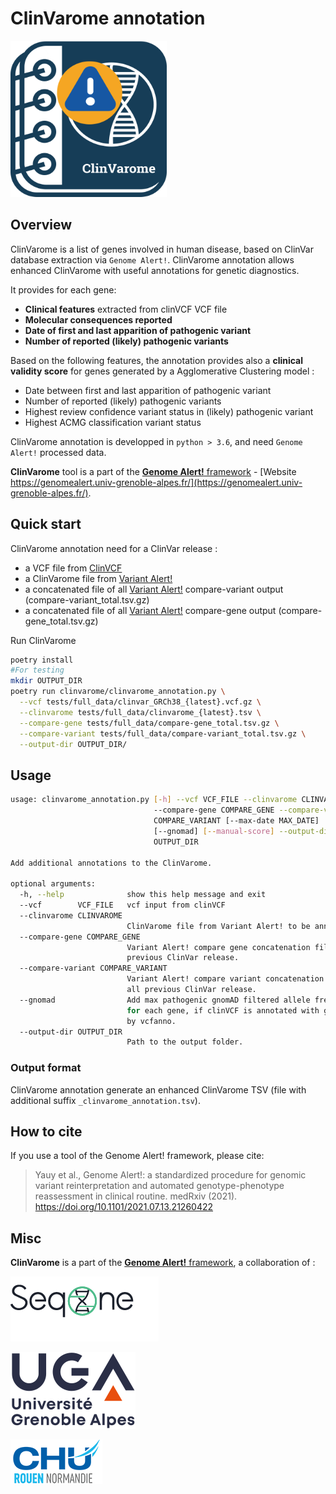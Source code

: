 # ClinVarome annotation

<img src="img/clinvarome_va_ga.png"  width="250" height="250">

## Overview

ClinVarome is a list of genes involved in human disease, based on ClinVar database extraction via `Genome Alert!`.
ClinVarome annotation allows enhanced ClinVarome with useful annotations for genetic diagnostics.

It provides for each gene:

- **Clinical features** extracted from clinVCF VCF file
- **Molecular consequences reported**
- **Date of first and last apparition of pathogenic variant**
- **Number of reported (likely) pathogenic variants**

Based on the following features, the annotation provides also a **clinical validity score** for genes generated by a Agglomerative Clustering model :

- Date between first and last apparition of pathogenic variant
- Number of reported (likely) pathogenic variants
- Highest review confidence variant status in (likely) pathogenic variant
- Highest ACMG classification variant status

ClinVarome annotation is developped in `python > 3.6`, and need `Genome Alert!` processed data.

**ClinVarome** tool is a part of the [**Genome Alert!** framework](https://github.com/SeqOne/GenomeAlert_app) - [Website https://genomealert.univ-grenoble-alpes.fr/](https://genomealert.univ-grenoble-alpes.fr/). 

## Quick start

ClinVarome annotation need for a ClinVar release :

- a VCF file from [ClinVCF](https://github.com/SeqOne/clinvcf)
- a ClinVarome file from [Variant Alert!](https://github.com/SeqOne/variant_alert)
- a concatenated file of all [Variant Alert!](https://github.com/SeqOne/variant_alert) compare-variant output (compare-variant_total.tsv.gz)
- a concatenated file of all [Variant Alert!](https://github.com/SeqOne/variant_alert) compare-gene output (compare-gene_total.tsv.gz)

Run ClinVarome

```bash
poetry install
#For testing
mkdir OUTPUT_DIR
poetry run clinvarome/clinvarome_annotation.py \
  --vcf tests/full_data/clinvar_GRCh38_{latest}.vcf.gz \
  --clinvarome tests/full_data/clinvarome_{latest}.tsv \
  --compare-gene tests/full_data/compare-gene_total.tsv.gz \
  --compare-variant tests/full_data/compare-variant_total.tsv.gz \
  --output-dir OUTPUT_DIR/
```

## Usage

```bash
usage: clinvarome_annotation.py [-h] --vcf VCF_FILE --clinvarome CLINVAROME
                                --compare-gene COMPARE_GENE --compare-variant
                                COMPARE_VARIANT [--max-date MAX_DATE]
                                [--gnomad] [--manual-score] --output-dir
                                OUTPUT_DIR

Add additional annotations to the ClinVarome.

optional arguments:
  -h, --help              show this help message and exit
  --vcf        VCF_FILE   vcf input from clinVCF
  --clinvarome CLINVAROME
                          ClinVarome file from Variant Alert! to be annotated.
  --compare-gene COMPARE_GENE
                          Variant Alert! compare gene concatenation file of all
                          previous ClinVar release.
  --compare-variant COMPARE_VARIANT
                          Variant Alert! compare variant concatenation file of
                          all previous ClinVar release.
  --gnomad                Add max pathogenic gnomAD filtered allele frequency
                          for each gene, if clinVCF is annotated with gnomAD v3
                          by vcfanno.
  --output-dir OUTPUT_DIR
                          Path to the output folder.
```

### Output format

ClinVarome annotation generate an enhanced ClinVarome TSV (file with additional suffix `_clinvarome_annotation.tsv`).

## How to cite

If you use a tool of the Genome Alert! framework, please cite:
> Yauy et al., Genome Alert!: a standardized procedure for genomic variant reinterpretation and automated genotype-phenotype reassessment in clinical routine. medRxiv (2021). [https://doi.org/10.1101/2021.07.13.21260422
](https://www.medrxiv.org/content/10.1101/2021.07.13.21260422v1)

## Misc

**ClinVarome** is a part of the [**Genome Alert!** framework](https://github.com/SeqOne/GenomeAlert_app), a collaboration of :

[![SeqOne](img/logo-seqone.png)](https://seq.one/)

[![Université Grenoble Alpes](img/logo-uga.png)](https://iab.univ-grenoble-alpes.fr/)

[![CHU de Rouen](img/logo-CHU.png)](https://www.chu-rouen.fr/service/service-de-genetique/)
